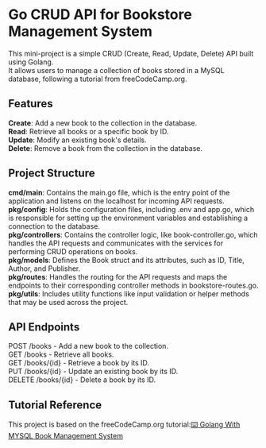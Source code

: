 # Go CRUD API for Bookstore Management System
This mini-project is a simple CRUD (Create, Read, Update, Delete) API built using Golang. <br> It allows users to manage a collection of books stored in a MySQL database, following a tutorial from freeCodeCamp.org.

## Features
__Create__: Add a new book to the collection in the database.<br>
__Read__: Retrieve all books or a specific book by ID.<br>
__Update__: Modify an existing book's details.<br>
__Delete__: Remove a book from the collection in the database.<br>

## Project Structure
__cmd/main__: Contains the main.go file, which is the entry point of the application and listens on the localhost for incoming API requests.<br>
__pkg/config__: Holds the configuration files, including .env and app.go, which is responsible for setting up the environment variables and establishing a connection to the database.<br>
__pkg/controllers__: Contains the controller logic, like book-controller.go, which handles the API requests and communicates with the services for performing CRUD operations on books.<br>
__pkg/models__: Defines the Book struct and its attributes, such as ID, Title, Author, and Publisher.<br>
__pkg/routes__: Handles the routing for the API requests and maps the endpoints to their corresponding controller methods in bookstore-routes.go.<br>
__pkg/utils__: Includes utility functions like input validation or helper methods that may be used across the project.<br>

## API Endpoints
POST /books - Add a new book to the collection.<br>
GET /books - Retrieve all books.<br>
GET /books/{id} - Retrieve a book by its ID.<br>
PUT /books/{id} - Update an existing book by its ID.<br>
DELETE /books/{id} - Delete a book by its ID.<br>

## Tutorial Reference
This project is based on the freeCodeCamp.org tutorial:[⌨️ Golang With MYSQL Book Management System](https://www.youtube.com/watch?v=jFfo23yIWac) 
